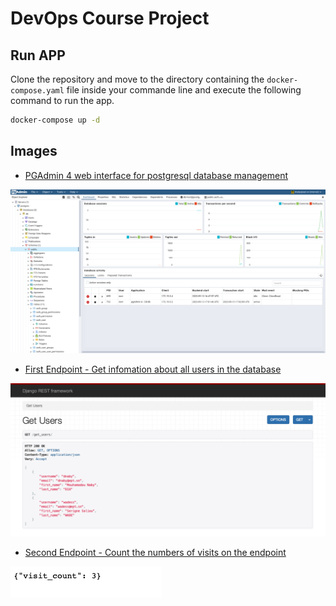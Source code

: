 # DevOps Course Project

## Run APP

Clone the repository and move to the directory containing the `docker-compose.yaml` file inside your commande line and execute the following command to run the app.

```bash
docker-compose up -d
```

## Images

- [PGAdmin 4 web interface for postgresql database management](http://localhost:8888/browser/)

![pgAdmin 4](./images/pgadmin.png)

- [First Endpoint - Get infomation about all users in the database](http://127.0.0.1:8000/get_users/)

![pgAdmin 4](./images/get_users.png)

- [Second Endpoint - Count the numbers of visits on the endpoint](http://127.0.0.1:8000/count_visits//)

![pgAdmin 4](./images/count_visits.png)

